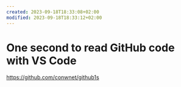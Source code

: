 ```yaml
---
created: 2023-09-18T18:33:08+02:00
modified: 2023-09-18T18:33:12+02:00
---
```


# One second to read GitHub code with VS Code

https://github.com/conwnet/github1s
